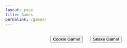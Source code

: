 ```yaml
---
layout: page
title: Games 
permalink: /games/
---
```


<div style="text-align: center; margin: 20px;">
  <!-- Container for buttons -->
  <div style="display: inline-block; margin: 10px;">
    <!-- Button that redirects to Cookie Game -->
    <button class="dropbtn" onclick="window.location.href='http://127.0.0.1:4100/michellekuruvilla_2025/cookie.html'">Cookie Game!</button>
  </div>
  
  <div style="display: inline-block; margin: 10px;">
    <!-- Button that redirects to Snake Game -->
    <button class="dropbtn" onclick="window.location.href='http://127.0.0.1:4100/michellekuruvilla_2025/snake.html'">Snake Game!</button>
  </div>

  

